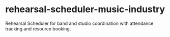 # rehearsal-scheduler-music-industry
Rehearsal Scheduler for band and studio coordination with attendance tracking and resource booking.
